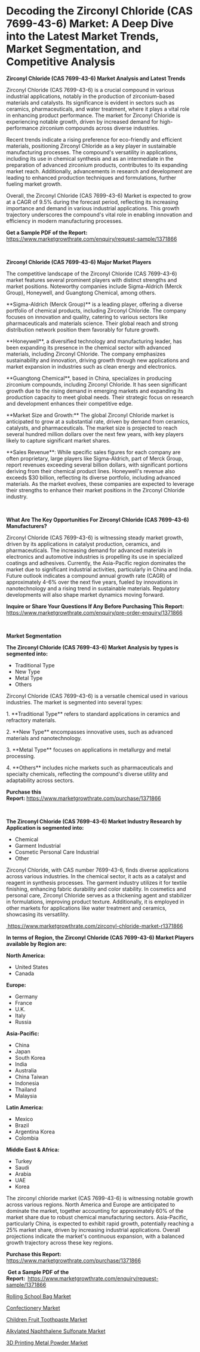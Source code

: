 <p><h1>Decoding the Zirconyl Chloride (CAS 7699-43-6) Market: A Deep Dive into the Latest Market Trends, Market Segmentation, and Competitive Analysis</h1></p><p><strong>Zirconyl Chloride (CAS 7699-43-6) Market Analysis and Latest Trends</strong></p>
<p><p>Zirconyl Chloride (CAS 7699-43-6) is a crucial compound in various industrial applications, notably in the production of zirconium-based materials and catalysts. Its significance is evident in sectors such as ceramics, pharmaceuticals, and water treatment, where it plays a vital role in enhancing product performance. The market for Zirconyl Chloride is experiencing notable growth, driven by increased demand for high-performance zirconium compounds across diverse industries.</p><p>Recent trends indicate a rising preference for eco-friendly and efficient materials, positioning Zirconyl Chloride as a key player in sustainable manufacturing processes. The compound's versatility in applications, including its use in chemical synthesis and as an intermediate in the preparation of advanced zirconium products, contributes to its expanding market reach. Additionally, advancements in research and development are leading to enhanced production techniques and formulations, further fueling market growth.</p><p>Overall, the Zirconyl Chloride (CAS 7699-43-6) Market is expected to grow at a CAGR of 9.5% during the forecast period, reflecting its increasing importance and demand in various industrial applications. This growth trajectory underscores the compound's vital role in enabling innovation and efficiency in modern manufacturing processes.</p></p>
<p><strong>Get a Sample PDF of the Report:&nbsp;</strong> <a href="https://www.marketgrowthrate.com/enquiry/request-sample/1371866">https://www.marketgrowthrate.com/enquiry/request-sample/1371866</a></p>
<p>&nbsp;</p>
<p><strong>Zirconyl Chloride (CAS 7699-43-6) Major Market Players</strong></p>
<p><p>The competitive landscape of the Zirconyl Chloride (CAS 7699-43-6) market features several prominent players with distinct strengths and market positions. Noteworthy companies include Sigma-Aldrich (Merck Group), Honeywell, and Guangtong Chemical, among others.</p><p>**Sigma-Aldrich (Merck Group)** is a leading player, offering a diverse portfolio of chemical products, including Zirconyl Chloride. The company focuses on innovation and quality, catering to various sectors like pharmaceuticals and materials science. Their global reach and strong distribution network position them favorably for future growth.</p><p>**Honeywell**, a diversified technology and manufacturing leader, has been expanding its presence in the chemical sector with advanced materials, including Zirconyl Chloride. The company emphasizes sustainability and innovation, driving growth through new applications and market expansion in industries such as clean energy and electronics.</p><p>**Guangtong Chemical**, based in China, specializes in producing zirconium compounds, including Zirconyl Chloride. It has seen significant growth due to the rising demand in emerging markets and expanding its production capacity to meet global needs. Their strategic focus on research and development enhances their competitive edge.</p><p>**Market Size and Growth:** The global Zirconyl Chloride market is anticipated to grow at a substantial rate, driven by demand from ceramics, catalysts, and pharmaceuticals. The market size is projected to reach several hundred million dollars over the next few years, with key players likely to capture significant market shares.</p><p>**Sales Revenue**: While specific sales figures for each company are often proprietary, large players like Sigma-Aldrich, part of Merck Group, report revenues exceeding several billion dollars, with significant portions deriving from their chemical product lines. Honeywell's revenue also exceeds $30 billion, reflecting its diverse portfolio, including advanced materials. As the market evolves, these companies are expected to leverage their strengths to enhance their market positions in the Zirconyl Chloride industry.</p></p>
<p>&nbsp;</p>
<p><strong>What Are The Key Opportunities For Zirconyl Chloride (CAS 7699-43-6) Manufacturers?</strong></p>
<p><p>Zirconyl Chloride (CAS 7699-43-6) is witnessing steady market growth, driven by its applications in catalyst production, ceramics, and pharmaceuticals. The increasing demand for advanced materials in electronics and automotive industries is propelling its use in specialized coatings and adhesives. Currently, the Asia-Pacific region dominates the market due to significant industrial activities, particularly in China and India. Future outlook indicates a compound annual growth rate (CAGR) of approximately 4-6% over the next five years, fueled by innovations in nanotechnology and a rising trend in sustainable materials. Regulatory developments will also shape market dynamics moving forward.</p></p>
<p><strong>Inquire or Share Your Questions If Any Before Purchasing This Report:</strong> <a href="https://www.marketgrowthrate.com/enquiry/pre-order-enquiry/1371866">https://www.marketgrowthrate.com/enquiry/pre-order-enquiry/1371866</a></p>
<p>&nbsp;</p>
<p><strong>Market Segmentation</strong></p>
<p><strong>The Zirconyl Chloride (CAS 7699-43-6) Market Analysis by types is segmented into:</strong></p>
<p><ul><li>Traditional Type</li><li>New Type</li><li>Metal Type</li><li>Others</li></ul></p>
<p><p>Zirconyl Chloride (CAS 7699-43-6) is a versatile chemical used in various industries. The market is segmented into several types: </p><p>1. **Traditional Type** refers to standard applications in ceramics and refractory materials.</p><p>2. **New Type** encompasses innovative uses, such as advanced materials and nanotechnology.</p><p>3. **Metal Type** focuses on applications in metallurgy and metal processing.</p><p>4. **Others** includes niche markets such as pharmaceuticals and specialty chemicals, reflecting the compound's diverse utility and adaptability across sectors.</p></p>
<p><strong>Purchase this Report:&nbsp;</strong><a href="https://www.marketgrowthrate.com/purchase/1371866">https://www.marketgrowthrate.com/purchase/1371866</a></p>
<p>&nbsp;</p>
<p><strong>The Zirconyl Chloride (CAS 7699-43-6) Market Industry Research by Application is segmented into:</strong></p>
<p><ul><li>Chemical</li><li>Garment Industrial</li><li>Cosmetic Personal Care Industrial</li><li>Other</li></ul></p>
<p><p>Zirconyl Chloride, with CAS number 7699-43-6, finds diverse applications across various industries. In the chemical sector, it acts as a catalyst and reagent in synthesis processes. The garment industry utilizes it for textile finishing, enhancing fabric durability and color stability. In cosmetics and personal care, Zirconyl Chloride serves as a thickening agent and stabilizer in formulations, improving product texture. Additionally, it is employed in other markets for applications like water treatment and ceramics, showcasing its versatility.</p></p>
<p><a href="https://www.marketgrowthrate.com/zirconyl-chloride-market-r1371866">&nbsp;https://www.marketgrowthrate.com/zirconyl-chloride-market-r1371866</a></p>
<p><strong>In terms of Region, the Zirconyl Chloride (CAS 7699-43-6) Market Players available by Region are:</strong></p>
<p>
    <p> <strong> North America: </strong>
        <ul>
            <li>United States</li>
            <li>Canada</li>
        </ul>
        </p> 
    <p> <strong> Europe: </strong>
        <ul>
            <li>Germany</li>
            <li>France</li>
            <li>U.K.</li>
            <li>Italy</li>
            <li>Russia</li>
        </ul>
        </p> 
    <p> <strong> Asia-Pacific: </strong>
        <ul>
            <li>China</li>
            <li>Japan</li>
            <li>South Korea</li>
            <li>India</li>
            <li>Australia</li>
            <li>China Taiwan</li>
            <li>Indonesia</li>
            <li>Thailand</li>
            <li>Malaysia</li>
        </ul>
        </p> 
    <p> <strong> Latin America: </strong>
        <ul>
            <li>Mexico</li>
            <li>Brazil</li>
            <li>Argentina Korea</li>
            <li>Colombia</li>
        </ul>
        </p> 
    <p> <strong> Middle East & Africa: </strong>
        <ul>
            <li>Turkey</li>
            <li>Saudi</li>
            <li>Arabia</li>
            <li>UAE</li>
            <li>Korea</li>
        </ul>
    </p>
    </p>
<p><p>The zirconyl chloride market (CAS 7699-43-6) is witnessing notable growth across various regions. North America and Europe are anticipated to dominate the market, together accounting for approximately 60% of the market share due to robust chemical manufacturing sectors. Asia-Pacific, particularly China, is expected to exhibit rapid growth, potentially reaching a 25% market share, driven by increasing industrial applications. Overall projections indicate the market's continuous expansion, with a balanced growth trajectory across these key regions.</p></p>
<p><strong>Purchase this Report: </strong><a href="https://www.marketgrowthrate.com/purchase/1371866">https://www.marketgrowthrate.com/purchase/1371866</a></p>
<p>&nbsp;<strong>Get a Sample PDF of the Report:&nbsp;&nbsp;</strong><a href="https://www.marketgrowthrate.com/enquiry/request-sample/1371866">https://www.marketgrowthrate.com/enquiry/request-sample/1371866</a></p>
<p><strong></strong></p>
<p><p><a href="https://github.com/marloy8/Market-Research-Report-List-6/blob/main/rolling-school-bag-market.md">Rolling School Bag Market</a></p><p><a href="https://www.linkedin.com/pulse/exploring-confectionery-market-dynamics-revenue-analysis-growth-cgp1e?trackingId=J2OnC5O3QKyMFAJ8WYeQbQ%3D%3D">Confectionery Market</a></p><p><a href="https://github.com/hgf64gh/Market-Research-Report-List-1/blob/main/children-fruit-toothpaste-market.md">Children Fruit Toothpaste Market</a></p><p><a href="https://issuu.com/reportprime-2/docs/alkylated-naphthalene-sulfonate-mar_5ffe30bafa00e6">Alkylated Naphthalene Sulfonate Market</a></p><p><a href="https://medium.com/@ericwilderman2001/global-3d-printing-metal-powder-market-status-2024-2031-and-forecast-by-region-product-end-3ce5eb1a813c">3D Printing Metal Powder Market</a></p></p>